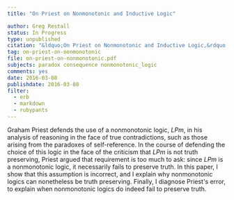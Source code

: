 ```yaml
---
title: "On Priest on Nonmonotonic and Inductive Logic"

author: Greg Restall
status: In Progress
type: unpublished
citation: "&ldquo;On Priest on Nonmonotonic and Inductive Logic,&rdquo; to appear in <em><a href=\"http://onlinelibrary.wiley.com/journal/10.1002/%28ISSN%292161-2234\">Thought</a></em>."
tag: on-priest-on-nonmonotonic
file: on-priest-on-nonmonotonic.pdf
subjects: paradox consequence nonmonotonic_logic 
comments: yes
date: 2016-03-08
publishdate: 2016-03-08
filter:
  - erb
  - markdown
  - rubypants
---
```

Graham Priest defends the use of a nonmonotonic logic, _LPm_, in his analysis of reasoning in the face of true contradictions, such as those arising from the paradoxes of self-reference. In the course of defending the choice of this logic in the face of the criticism that _LPm_ is not truth preserving, Priest argued that requirement is too much to ask: since _LPm_ is a nonmonotonic logic, it necessarily fails to preserve truth. In this paper, I show that this assumption is incorrect, and I explain why nonmonotonic logics can nonetheless be truth preserving. Finally, I diagnose Priest's error, to explain when nonmonotonic logics do indeed fail to preserve truth.
